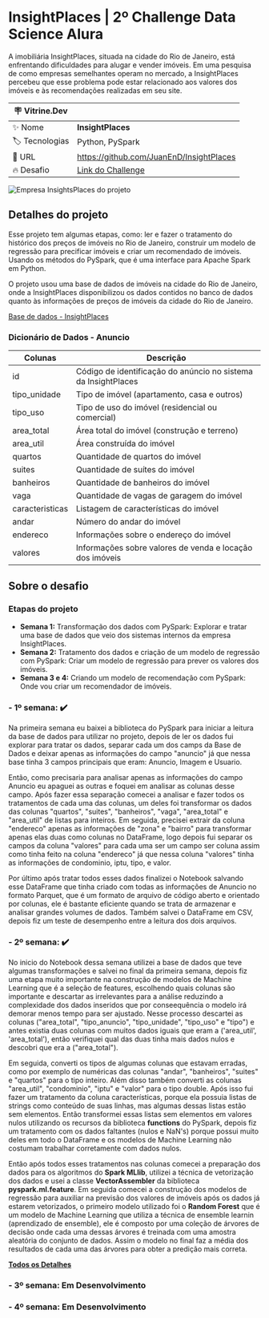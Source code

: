 # InsightPlaces | 2º Challenge Data Science Alura

A imobiliária InsightPlaces, situada na cidade do Rio de Janeiro, está enfrentando dificuldades para alugar e vender imóveis. Em uma pesquisa de como empresas semelhantes operam no mercado, a InsightPlaces percebeu que esse problema pode estar relacionado aos valores dos imóveis e às recomendações realizadas em seu site.

| :placard: Vitrine.Dev |   |
| -------------  | --- |
| :sparkles: Nome       | **InsightPlaces**
| :label: Tecnologias | Python, PySpark
| :rocket: URL         | https://github.com/JuanEnD/InsightPlaces 
| :fire: Desafio     | [Link do Challenge](https://www.alura.com.br/challenges/data-science-2)  


<!-- Inserir imagem com a #vitrinedev ao final do link -->
![Empresa InsightsPlaces do projeto](https://i.imgur.com/Tnj84r9.jpg#vitrinedev) 

## Detalhes do projeto
Esse projeto tem algumas etapas, como: ler e fazer o tratamento do histórico dos preços de imóveis no Rio de Janeiro, construir um modelo de regressão para precificar imóveis e criar um recomendado de imóveis. Usando os métodos do PySpark, que é uma interface para Apache Spark em Python.

O projeto usou uma base de dados de imóveis na cidade do Rio de Janeiro, onde a InsightPlaces disponibilizou os dados contidos no banco de dados quanto às informações de preços de imóveis da cidade do Rio de Janeiro.

[Base de dados - InsightPlaces](https://caelum-online-public.s3.amazonaws.com/challenge-spark/semana-1.zip)

### Dicionário de Dados - Anuncio

| Colunas         | Descrição                                                      |
|-----------------|----------------------------------------------------------------|
| id              | Código de identificação do anúncio no sistema da InsightPlaces |
| tipo_unidade    | Tipo de imóvel (apartamento, casa e outros)                    |
| tipo_uso        | Tipo de uso do imóvel (residencial ou comercial)               |
| area_total      | Área total do imóvel (construção e terreno)                    |
| area_util       | Área construída do imóvel                                      |
| quartos         | Quantidade de quartos do imóvel                                |
| suites          | Quantidade de suítes do imóvel                                 |
| banheiros       | Quantidade de banheiros do imóvel                              |
| vaga            | Quantidade de vagas de garagem do imóvel                       |
| caracteristicas | Listagem de características do imóvel                          |
| andar           | Número do andar do imóvel                                      |
| endereco        | Informações sobre o endereço do imóvel                         |
| valores         | Informações sobre valores de venda e locação dos imóveis       |

## Sobre o desafio

###  Etapas do projeto
-   **Semana 1:** Transformação dos dados com PySpark: Explorar e tratar uma base de dados que veio dos sistemas internos da empresa InsightPlaces.
-   **Semana 2:** Tratamento dos dados e criação de um modelo de regressão com PySpark: Criar um modelo de regressão para prever os valores dos imóveis.
-   **Semana 3 e 4:** Criando um modelo de recomendação com PySpark: Onde vou criar um recomendador de imóveis.
<!-- -   **Semana 4:** Ajustes gerais e correções de bugs. -->

### -  **1º semana:** ✔️ 
Na primeira semana eu baixei a biblioteca do PySpark para iniciar a leitura da base de dados para utilizar no projeto, depois de ler os dados fui explorar para tratar os dados, separar cada um dos camps da Base de Dados e deixar apenas as informações do campo "anuncio" já que nessa base tinha 3 campos principais que eram: Anuncio, Imagem e Usuario. 

Então, como precisaria para analisar apenas as informações do campo Anuncio eu apaguei as outras e foquei em analisar as colunas desse campo. Após fazer essa separação comecei a analisar e fazer todos os tratamentos de cada uma das colunas, um deles foi transformar os dados das colunas "quartos", "suites", "banheiros", "vaga", "area_total" e "area_util" de listas para inteiros. Em seguida, precisei extrair da coluna "endereco" apenas as informações de "zona" e "bairro" para transformar apenas elas duas como colunas no DataFrame, logo depois fui separar os campos da coluna "valores" para cada uma ser um campo ser coluna assim como tinha feito na coluna "endereco" já que nessa coluna "valores" tinha as informações de condominio, iptu, tipo, e valor.

Por último após tratar todos esses dados finalizei o Notebook salvando esse DataFrame que tinha criado com todas as informações de Anuncio no formato Parquet, que é um formato de arquivo de código aberto e orientado por colunas, ele é bastante eficiente quando se trata de armazenar e analisar grandes volumes de dados. Também salvei o DataFrame em CSV, depois fiz um teste de desempenho entre a leitura dos dois arquivos.

### -  **2º semana:** ✔️

No inicio do Notebook dessa semana utilizei a base de dados que teve algumas transformações e salvei no final da primeira semana, depois fiz uma etapa muito importante na construção de modelos de Machine Learning que é a seleção de features, escolhendo quais colunas são importante e descartar as irrelevantes para a análise reduzindo a complexidade dos dados inseridos que por conseequência o modelo irá demorar menos tempo para ser ajustado. Nesse processo descartei as colunas ("area_total", "tipo_anuncio", "tipo_unidade", "tipo_uso" e "tipo") e antes existia duas colunas com muitos dados iguais que eram a ('area_util', 'area_total'), então verifiquei qual das duas tinha mais dados nulos e descobri que era a ("area_total").

Em seguida, converti os tipos de algumas colunas que estavam erradas, como por exemplo de numéricas das colunas "andar", "banheiros", "suites" e "quartos" para o tipo inteiro. Além disso também converti as colunas "area_util", "condominio", "iptu" e "valor" para o tipo double. Após isso fui fazer um tratamento da coluna características, porque ela possuia listas de strings como conteúdo de suas linhas, mas algumas dessas listas estão sem elementos. Então transformei essas listas sem elementos em valores nulos utilizando os recursos da biblioteca **functions** do PySpark, depois fiz um tratamento com os dados faltantes (nulos e NaN's) porque possui muito deles em todo o DataFrame e os modelos de Machine Learning não costumam trabalhar corretamente com dados nulos. 

Então após todos esses tratamentos nas colunas comecei a preparação dos dados para os algoritmos do **Spark MLlib**, utilizei a técnica de vetorização dos dados e usei a classe **VectorAssembler** da biblioteca **pyspark.ml.feature**. Em seguida comecei a construção dos modelos de regressão para auxiliar na previsão dos valores de imóveis após os dados já estarem vetorizados, o primeiro modelo utilizado foi o **Random Forest** que é um modelo de Machine Learning que utiliza a técnica de ensemble learnin (aprendizado de ensemble), ele é composto por uma coleção de árvores de decisão onde cada uma dessas árvores é treinada com uma amostra aleatória do conjunto de dados. Assim o modelo no final faz a média dos resultados de cada uma das árvores para obter a predição mais correta.

**[Todos os Detalhes](https://github.com/JuanEnD/InsightPlaces/tree/main/Semana_2)**


### -  **3º semana:** Em Desenvolvimento

### -  **4º semana:** Em Desenvolvimento
